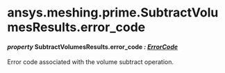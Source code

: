 # ansys.meshing.prime.SubtractVolumesResults.error_code



#### *property* SubtractVolumesResults.error_code *: [ErrorCode](ansys.meshing.prime.ErrorCode.md#ansys.meshing.prime.ErrorCode)*

Error code associated with the volume subtract operation.

<!-- !! processed by numpydoc !! -->
